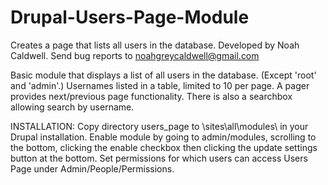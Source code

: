 # Drupal-Users-Page-Module
Creates a page that lists all users in the database. Developed by Noah Caldwell. Send bug reports to noahgreycaldwell@gmail.com

Basic module that displays a list of all users in the database. (Except 'root' and 'admin'.)
Usernames listed in a table, limited to 10 per page. A pager provides next/previous page 
functionality. There is also a searchbox allowing search by username.

INSTALLATION:
Copy directory users_page to \sites\all\modules\ in your Drupal installation. Enable module by going to admin/modules, scrolling to the bottom, clicking the enable checkbox then clicking the update settings button at the bottom. Set permissions for which users can access Users Page under Admin/People/Permissions.
